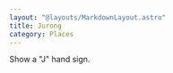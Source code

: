 ```yaml
---
layout: "@layouts/MarkdownLayout.astro"
title: Jurong
category: Places
---
```


Show a "J" hand sign.
